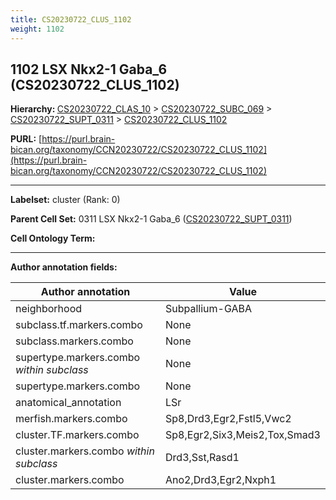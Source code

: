 ```yaml
---
title: CS20230722_CLUS_1102
weight: 1102
---
```

## 1102 LSX Nkx2-1 Gaba_6 (CS20230722_CLUS_1102)
<b>Hierarchy: </b>
[CS20230722_CLAS_10](../CS20230722_CLAS_10) >
[CS20230722_SUBC_069](../CS20230722_SUBC_069) >
[CS20230722_SUPT_0311](../CS20230722_SUPT_0311) >
[CS20230722_CLUS_1102](../CS20230722_CLUS_1102)

**PURL:** [https://purl.brain-bican.org/taxonomy/CCN20230722/CS20230722_CLUS_1102](https://purl.brain-bican.org/taxonomy/CCN20230722/CS20230722_CLUS_1102)

---


**Labelset:** cluster (Rank: 0)

**Parent Cell Set:** 0311 LSX Nkx2-1 Gaba_6 ([CS20230722_SUPT_0311](../CS20230722_SUPT_0311))



**Cell Ontology Term:** 

[MARKER GENES.]: #


---

[TRANSFERRED ANNOTATIONS.]: #


[AUTHOR ANNOTATION FIELDS.]: #


**Author annotation fields:**

| Author annotation | Value |
|-------------------|-------|
|neighborhood|Subpallium-GABA|
|subclass.tf.markers.combo|None|
|subclass.markers.combo|None|
|supertype.markers.combo _within subclass_|None|
|supertype.markers.combo|None|
|anatomical_annotation|LSr|
|merfish.markers.combo|Sp8,Drd3,Egr2,Fstl5,Vwc2|
|cluster.TF.markers.combo|Sp8,Egr2,Six3,Meis2,Tox,Smad3|
|cluster.markers.combo _within subclass_|Drd3,Sst,Rasd1|
|cluster.markers.combo|Ano2,Drd3,Egr2,Nxph1|
